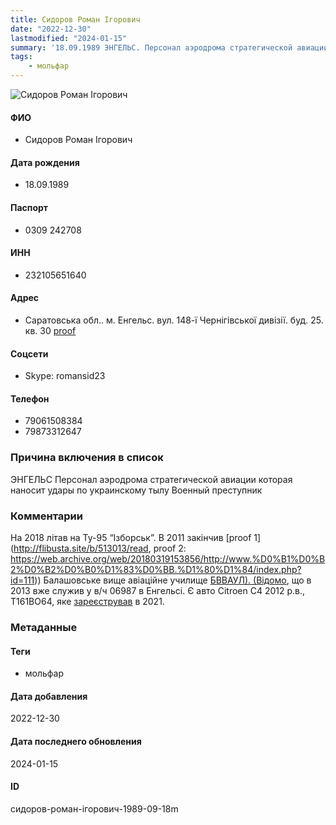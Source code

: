 ```yaml
---
title: Сидоров Роман Ігорович
date: "2022-12-30"
lastmodified: "2024-01-15"
summary: '18.09.1989 ЭНГЕЛЬС. Персонал аэродрома стратегической авиации которая наносит удары по украинскому тылу. Военный преступник.'
tags: 
    - мольфар
---
```

<!--# pp1-->
<!--## Фигурант-->
<!--### Личные данные-->
<!--#### Фото-->
![Сидоров Роман Ігорович](https://molfar.com/images/optimized/1696948002_607965190.png)
#### ФИО
- Сидоров Роман Ігорович
#### Дата рождения
- 18.09.1989
#### Паспорт
- 0309 242708
#### ИНН
- 232105651640
#### Адрес
- Саратовська обл.. м. Енгельс. вул. 148-ї Чернігівської дивізії. буд. 25. кв. 30 [proof](https://monosnap.com/file/fdoSGJgZH6y8hjImrgGYDffOIoZzWs)
#### Соцсети
- Skype: romansid23
#### Телефон
- 79061508384
- 79873312647
### Причина включения в список
ЭНГЕЛЬС
Персонал аэродрома стратегической авиации которая наносит удары по украинскому тылу
Военный преступник
### Комментарии
На 2018 літав на Ту-95 “Ізборськ”. В 2011 закінчив [proof 1](http://flibusta.site/b/513013/read, proof 2: https://web.archive.org/web/20180319153856/http://www.%D0%B1%D0%B2%D0%B2%D0%B0%D1%83%D0%BB.%D1%80%D1%84/index.php?id=111)) Балашовське вище авіаційне училище [БВВАУЛ). (Відомо](https://monosnap.com/file/WZ16KtcWHOBqf1XNsv4thUJiWcBiSz), що в 2013 вже служив у в/ч 06987 в Енгельсі. Є авто Citroen C4 2012 р.в., Т161ВО64, яке [зареєстрував](https://monosnap.com/file/2FDDsq965GLOyM2RbmnJdS2cGkb64V) в 2021.
### Метаданные
#### Теги
- мольфар
#### Дата добавления
2022-12-30
#### Дата последнего обновления
2024-01-15
#### ID
сидоров-роман-ігорович-1989-09-18m
<!--## END;-->
